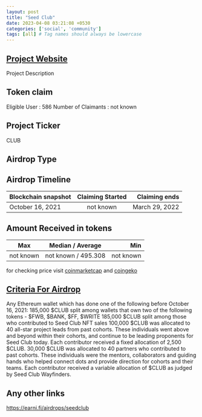 ```yaml
---
layout: post
title: "Seed Club"
date: 2023-04-08 03:21:08 +0530
categories: ['social', 'community']
tags: [all] # Tag names should always be lowercase
---
```




## [Project Website](https://www.seedclub.xyz/)

 Project Description

## Token claim

Eligible User : 586
Number of Claimants : not known

## Project Ticker

CLUB

## Airdrop Type

## Airdrop Timeline

| Blockchain snapshot     | Claiming Started           | Claiming ends    |
| ----------------------- |:--------------------------:| ----------------:|
|      October 16, 2021   |        not known           |  March 29, 2022  |

## Amount Received in tokens

| Max        |    Median / Average  |       Min    |
| ---------- |:--------------------:| ------------:|
| not known  |  not known / 495.308 |  not known   |

for checking price visit [coinmarketcap](https://coinmarketcap.com/currencies/) and [coingeko](https://www.coingecko.com/en/coins/)

## [Criteria For Airdrop](link)

Any Ethereum wallet which has done one of the following before October 16, 2021:
185,000 $CLUB split among wallets that own two of the following tokens - $FWB, $BANK, $FF, $WRITE
185,000 $CLUB split among those who contributed to Seed Club NFT sales
100,000 $CLUB was allocated to 40 all-star project leads from past cohorts. These individuals went above and beyond within their cohorts, and continue to be leading proponents for Seed Club today. Each contributor received a fixed allocation of 2,500 $CLUB.
30,000 $CLUB was allocated to 40 partners who contributed to past cohorts. These individuals were the mentors, collaborators and guiding hands who helped connect dots and provide direction for cohorts and their teams. Each contributor received a variable allocation of $CLUB as judged by Seed Club Wayfinders.

## Any other links

<https://earni.fi/airdrops/seedclub>
